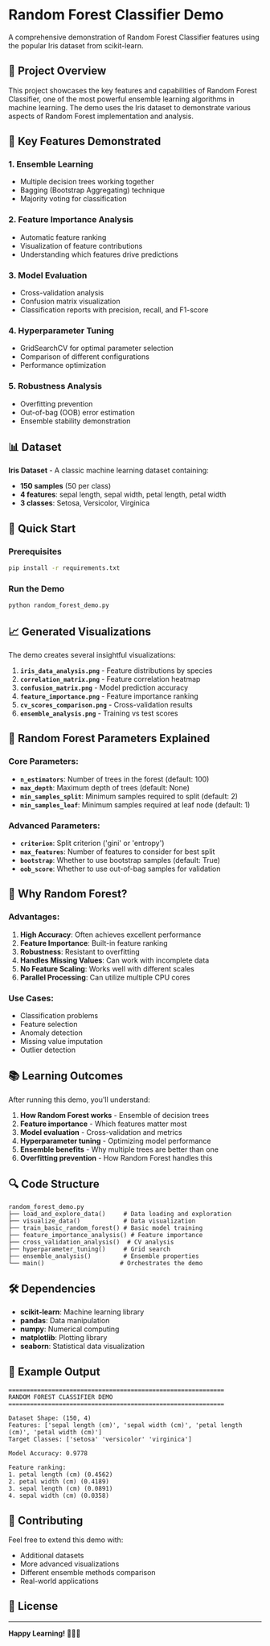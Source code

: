 # Random Forest Classifier Demo

A comprehensive demonstration of Random Forest Classifier features using the popular Iris dataset from scikit-learn.

## 🎯 Project Overview

This project showcases the key features and capabilities of Random Forest Classifier, one of the most powerful ensemble learning algorithms in machine learning. The demo uses the Iris dataset to demonstrate various aspects of Random Forest implementation and analysis.

## 🌟 Key Features Demonstrated

### 1. **Ensemble Learning**
- Multiple decision trees working together
- Bagging (Bootstrap Aggregating) technique
- Majority voting for classification

### 2. **Feature Importance Analysis**
- Automatic feature ranking
- Visualization of feature contributions
- Understanding which features drive predictions

### 3. **Model Evaluation**
- Cross-validation analysis
- Confusion matrix visualization
- Classification reports with precision, recall, and F1-score

### 4. **Hyperparameter Tuning**
- GridSearchCV for optimal parameter selection
- Comparison of different configurations
- Performance optimization

### 5. **Robustness Analysis**
- Overfitting prevention
- Out-of-bag (OOB) error estimation
- Ensemble stability demonstration

## 📊 Dataset

**Iris Dataset** - A classic machine learning dataset containing:
- **150 samples** (50 per class)
- **4 features**: sepal length, sepal width, petal length, petal width
- **3 classes**: Setosa, Versicolor, Virginica

## 🚀 Quick Start

### Prerequisites
```bash
pip install -r requirements.txt
```

### Run the Demo
```bash
python random_forest_demo.py
```

## 📈 Generated Visualizations

The demo creates several insightful visualizations:

1. **`iris_data_analysis.png`** - Feature distributions by species
2. **`correlation_matrix.png`** - Feature correlation heatmap
3. **`confusion_matrix.png`** - Model prediction accuracy
4. **`feature_importance.png`** - Feature importance ranking
5. **`cv_scores_comparison.png`** - Cross-validation results
6. **`ensemble_analysis.png`** - Training vs test scores

## 🔧 Random Forest Parameters Explained

### Core Parameters:
- **`n_estimators`**: Number of trees in the forest (default: 100)
- **`max_depth`**: Maximum depth of trees (default: None)
- **`min_samples_split`**: Minimum samples required to split (default: 2)
- **`min_samples_leaf`**: Minimum samples required at leaf node (default: 1)

### Advanced Parameters:
- **`criterion`**: Split criterion ('gini' or 'entropy')
- **`max_features`**: Number of features to consider for best split
- **`bootstrap`**: Whether to use bootstrap samples (default: True)
- **`oob_score`**: Whether to use out-of-bag samples for validation

## 🎯 Why Random Forest?

### Advantages:
1. **High Accuracy**: Often achieves excellent performance
2. **Feature Importance**: Built-in feature ranking
3. **Robustness**: Resistant to overfitting
4. **Handles Missing Values**: Can work with incomplete data
5. **No Feature Scaling**: Works well with different scales
6. **Parallel Processing**: Can utilize multiple CPU cores

### Use Cases:
- Classification problems
- Feature selection
- Anomaly detection
- Missing value imputation
- Outlier detection

## 📚 Learning Outcomes

After running this demo, you'll understand:

1. **How Random Forest works** - Ensemble of decision trees
2. **Feature importance** - Which features matter most
3. **Model evaluation** - Cross-validation and metrics
4. **Hyperparameter tuning** - Optimizing model performance
5. **Ensemble benefits** - Why multiple trees are better than one
6. **Overfitting prevention** - How Random Forest handles this

## 🔍 Code Structure

```
random_forest_demo.py
├── load_and_explore_data()     # Data loading and exploration
├── visualize_data()            # Data visualization
├── train_basic_random_forest() # Basic model training
├── feature_importance_analysis() # Feature importance
├── cross_validation_analysis()  # CV analysis
├── hyperparameter_tuning()     # Grid search
├── ensemble_analysis()         # Ensemble properties
└── main()                     # Orchestrates the demo
```

## 🛠️ Dependencies

- **scikit-learn**: Machine learning library
- **pandas**: Data manipulation
- **numpy**: Numerical computing
- **matplotlib**: Plotting library
- **seaborn**: Statistical data visualization

## 📝 Example Output

```
============================================================
RANDOM FOREST CLASSIFIER DEMO
============================================================

Dataset Shape: (150, 4)
Features: ['sepal length (cm)', 'sepal width (cm)', 'petal length (cm)', 'petal width (cm)']
Target Classes: ['setosa' 'versicolor' 'virginica']

Model Accuracy: 0.9778

Feature ranking:
1. petal length (cm) (0.4562)
2. petal width (cm) (0.4189)
3. sepal length (cm) (0.0891)
4. sepal width (cm) (0.0358)
```

## 🤝 Contributing

Feel free to extend this demo with:
- Additional datasets
- More advanced visualizations
- Different ensemble methods comparison
- Real-world applications

## 📄 License


---

**Happy Learning! 🌳🌲🌳**
